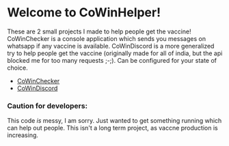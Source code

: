 # Welcome to CoWinHelper!

These are 2 small projects I made  to help people get the vaccine! 
CoWinChecker is a console application which sends you messages on whatsapp if any vaccine is available.
CoWinDiscord is a more generalized try to help people get the vaccine (originally made for all of india, but the api blocked me for too many requests ;-;). Can be configured for your state of choice.

- [CoWinChecker](/src/CowinChecker/)
- [CoWinDiscord](/src/CoWinDiscord/)

### Caution for developers:
This code *is* messy, I am sorry. Just wanted to get something running which can help out people. This isn't a long term project, as vaccne production is increasing.

